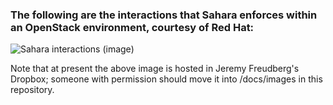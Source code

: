 ### The following are the interactions that Sahara enforces within an OpenStack environment, courtesy of Red Hat:  
![Sahara interactions (image)](https://dl.dropboxusercontent.com/u/6646746/memorial_day/sahara.png)

Note that at present the above image is hosted in Jeremy Freudberg's Dropbox; someone with permission should move it into /docs/images in this repository.